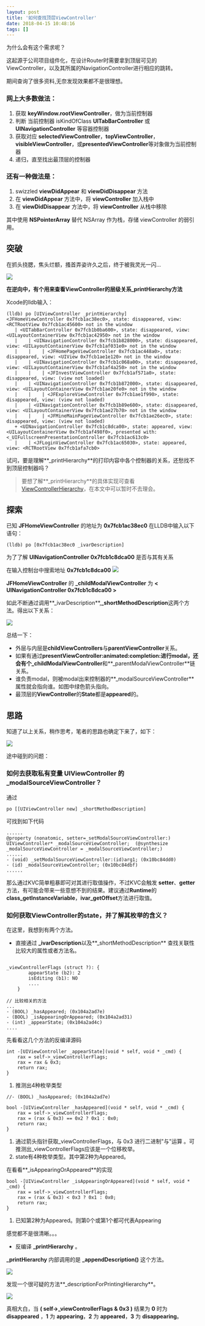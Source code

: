 ```yaml
---
layout: post
title: '如何查找顶层ViewController'
date: 2018-04-15 10:48:16
tags: []
---
```


为什么会有这个需求呢？

这起源于公司项目组件化，在设计Router时需要拿到顶层可见的ViewController，以及其所属的NavigationController进行相应的跳转。

期间查询了很多资料,无奈发现效果都不是很理想。

<!-- more -->

### 网上大多数做法：

1. 获取 **keyWindow.rootViewController**，做为当前控制器
2. 判断 当前控制器 isKindOfClass **UITabBarController** 或 **UINavigationController** 等容器控制器
3. 获取对应 **selectedViewController**，**topViewController**，**visibleViewController**，或**presentedViewController**等对象做为当前控制器
4. 递归，直至找出最顶层的控制器

### 还有一种做法是：

1. swizzled **viewDidAppear** 和 **viewDidDisappear** 方法
2. 在 **viewDidAppear** 方法中，将 **viewController** 加入栈中
3. 在 **viewDidDisappear** 方法中，将 **viewController** 从栈中移除

其中使用 **NSPointerArray** 替代 NSArray 作为栈，存储 viewController 的弱引用。


## 突破

在抓头挠腮，焦头烂额，搔首弄姿许久之后，终于被我灵光一闪...

![](https://timgsa.baidu.com/timg?image&quality=80&size=b9999_10000&sec=1515606800088&di=d607023fc1db8f965c006b3b0fe679b0&imgtype=0&src=http%3A%2F%2Fp0.ifengimg.com%2Fpmop%2F2017%2F0108%2F17397B1585D611209C1FC720740986C92C3470C0_size337_w316_h217.gif)

**在逆向中，有个用来查看ViewController的层级关系_printHierarchy方法**

Xcode的lldb输入：

```
(lldb) po [UIViewController _printHierarchy]
<JFHomeViewController 0x7fcb1ac38ec0>, state: disappeared, view: <RCTRootView 0x7fcb1ac45600> not in the window
   | <UITabBarController 0x7fcb1b0ba600>, state: disappeared, view: <UILayoutContainerView 0x7fcb1ac42950> not in the window
   |    | <UINavigationController 0x7fcb1b828000>, state: disappeared, view: <UILayoutContainerView 0x7fcb1af031e0> not in the window
   |    |    | <JFHomePageViewController 0x7fcb1ac448a0>, state: disappeared, view: <UIView 0x7fcb1ae1e120> not in the window
   |    | <UINavigationController 0x7fcb1c068a00>, state: disappeared, view: <UILayoutContainerView 0x7fcb1af4a250> not in the window
   |    |    | <JFInvestViewController 0x7fcb1af571a0>, state: disappeared, view: (view not loaded)
   |    | <UINavigationController 0x7fcb1b872000>, state: disappeared, view: <UILayoutContainerView 0x7fcb1ae20fe0> not in the window
   |    |    | <JFExploreViewController 0x7fcb1ae1f990>, state: disappeared, view: (view not loaded)
   |    | <UINavigationController 0x7fcb1b89e600>, state: disappeared, view: <UILayoutContainerView 0x7fcb1ae27b70> not in the window
   |    |    | <JFMineMainPageViewController 0x7fcb1ae26ec0>, state: disappeared, view: (view not loaded)
   + <UINavigationController 0x7fcb1c8dca00>, state: appeared, view: <UILayoutContainerView 0x7fcb1af498f0>, presented with: <_UIFullscreenPresentationController 0x7fcb1ac613c0>
   |    | <JFLoginViewController 0x7fcb1ac65030>, state: appeared, view: <RCTRootView 0x7fcb1afa7cb0>

```

试问，要是理解**_printHierarchy**的打印内容中各个控制器的关系，还愁找不到顶层控制器吗？

> 要想了解**_printHierarchy**的具体实现可查看[ViewControllerHierarchy](https://github.com/Mainstayz/ViewControllerHierarchy)，在本文中可以暂时不去理会。

## 探索

已知 **JFHomeViewController** 的地址为 **0x7fcb1ac38ec0** 在LLDB中输入以下语句：

```
(lldb) po [0x7fcb1ac38ec0 _ivarDescription]  
```

为了了解 **UINavigationController 0x7fcb1c8dca00** 是否与其有关系

在输入控制台中搜索地址 **0x7fcb1c8dca00** 
![](/images/1564384183858.jpg)

**JFHomeViewController** 的 **_childModalViewController** 为 **< UINavigationController 0x7fcb1c8dca00 >**

如此不断通过调用**_ivarDescription**,**_shortMethodDescription**这两个方法。得出以下关系：

![](/images/1564384196974.jpg)


总结一下：

* 外层与内层是**childViewControllers**与**parentViewController**关系。
* 如果有通过**presentViewController:animated:completion:**进行modal，还会有个**_childModalViewController**和**_parentModalViewController**链关系。
* 谁负责modal，则被modal出来控制器的**_modalSourceViewController**属性就会指向谁。如图中绿色箭头指向。
* 最顶层的**ViewController**的**State**都是**appeared**的。


## 思路

知道了以上关系，稍作思考，笔者的思路也确定下来了，如下：

![](/images/1564384208493.png)

途中碰到的问题：

### 如何去获取私有变量 **UIViewController** 的 **_modalSourceViewController**？

通过

`po [[UIViewController new] _shortMethodDescription]`

可找到如下代码

```
......
@property (nonatomic, setter=_setModalSourceViewController:) UIViewController* _modalSourceViewController;  (@synthesize _modalSourceViewController = _modalSourceViewController;)
......
- (void) _setModalSourceViewController:(id)arg1; (0x10bc84dd0)
- (id) _modalSourceViewController; (0x10bc84dbf)
......
```
那么通过KVC简单粗暴即可对其进行取值操作，不过KVC会触发 **setter**、**getter**方法，有可能会带来一些意想不到的结果。建议通过**Runtime**的**class_getInstanceVariable**，**ivar_getOffset**方法进行取值。

### 如何获取ViewController的state，并了解其枚举的含义？

在这里，我想到有两个方法。

* 直接通过 **_ivarDescription**以及**_shortMethodDescription** 查找关联性比较大的属性或者方法名。

```

_viewControllerFlags (struct ?): {
		appearState (b2): 2
		isEditing (b1): NO
		....
	}

// 比较相关的方法
...
- (BOOL) _hasAppeared; (0x104a2ad7e)
- (BOOL) _isAppearingOrAppeared; (0x104a2ad31)
- (int) _appearState; (0x104a2ad4c)
....

```
先看看这几个方法的反编译源码


```
int -[UIViewController _appearState](void * self, void * _cmd) {
    rax = self->_viewControllerFlags;
    rax = rax & 0x3;
    return rax;
}
```

1. 推测出4种枚举类型

```
//- (BOOL) _hasAppeared; (0x104a2ad7e)

bool -[UIViewController _hasAppeared](void * self, void * _cmd) {
    rax = self->_viewControllerFlags;
    rax = (rax & 0x3) == 0x2 ? 0x1 : 0x0;
    return rax;
}

```
1. 通过箭头指针获取_viewControllerFlags，与 0x3 进行二进制"与"运算 。可推测出_viewControllerFlags应该是一个位移枚举。
2. state有4种枚举类型。其中第2种为Appeared。

在看看**_isAppearingOrAppeared**的实现

```
bool -[UIViewController _isAppearingOrAppeared](void * self, void * _cmd) {
    rax = self->_viewControllerFlags;
    rax = (rax & 0x3) < 0x3 ? 0x1 : 0x0;
    return rax;
}
```

1. 已知第2种为Appeared。则第0个或第1个都可代表Appearing

感觉都不是很清晰。。。


* 反编译 **_printHierarchy** 。

**_printHierarchy** 内部调用的是 **_appendDescription()** 这个方法。

![](/images/1564384241970.jpg)

发现一个很可疑的方法**_descriptionForPrintingHierarchy**。

![](/images/1564384248586.jpg)

真相大白，当 **( self->_viewControllerFlags & 0x3 )** 结果为 **0** 时为 **disappeared** ，**1** 为 **appearing**，**2** 为 **appeared**，**3** 为 **disappearing**。



